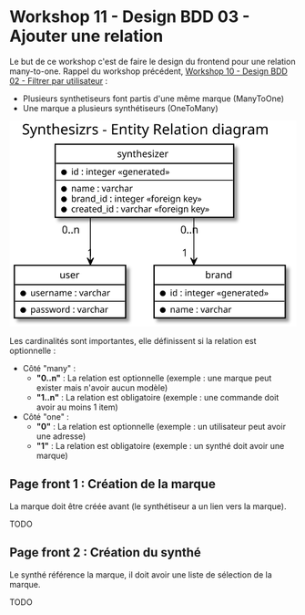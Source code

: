# Workshop 11 - Design BDD 03 - Ajouter une relation

Le but de ce workshop c'est de faire le design du frontend pour une relation many-to-one. Rappel du workshop précédent, [Workshop 10 - Design BDD 02 - Filtrer par utilisateur](10-design-bdd-02-filtrer-par-utilisateur) :
 
- Plusieurs synthetiseurs font partis d'une même marque (ManyToOne)
- Une marque a plusieurs synthétiseurs (OneToMany)

![Synthesizrs - Entity relation diagram](./synthesizrs_entity_relation_diagram.svg)

Les cardinalités sont importantes, elle définissent si la relation est optionnelle :

- Côté "many" :
    - **"0..n"** : La relation est optionnelle (exemple : une marque peut exister mais n'avoir aucun modèle)
    - **"1..n"** : La relation est obligatoire (exemple : une commande doit avoir au moins 1 item)
- Côté "one" :
    - **"0"** : La relation est optionnelle (exemple : un utilisateur peut avoir une adresse)
    - **"1"** : La relation est obligatoire (exemple : un synthé doit avoir une marque)

## Page front 1 : Création de la marque

La marque doit être créée avant (le synthétiseur a un lien vers la marque).

TODO

## Page front 2 : Création du synthé

Le synthé référence la marque, il doit avoir une liste de sélection de la marque.

TODO
